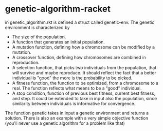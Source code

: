 # genetic-algorithm-racket
in genetic_algorithm.rkt is defined a struct called genetic-env. The genetic environment is characterized by
- The size of the population.
- A function that generates an initial population.
- A mutation function, defining how a chromosome can be modified by a mutation.
- A crossover function, defining how chromosomes are combined in reproduction.
- A selection function, that picks two individuals from the population, that will survive and maybe reproduce. It should reflect the fact that a better individual is "good" the more is the probability to be picked. 
- A fitness function, the function to be optimized, from a chromosome to a real. The function reflects what means to be a "good" individual.
- A stop condition, function of previous best fitness, current best fitness, and step. It could be extended to take in input also the population, since similarity between individuals is informative for convergence.

The function genetic takes in input a genetic environment and returns a solution.
There is also an example with a very simple objective function (you'll never use a genetic algorithm for a problem like that)

